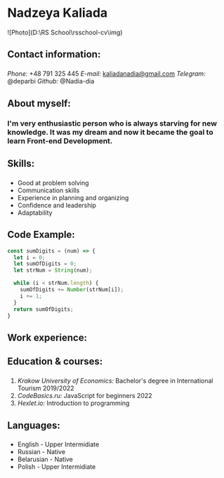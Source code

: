 # **Nadzeya Kaliada**


![Photo](D:\RS School\rsschool-cv\img)

## **Contact information:**

###
*Phone:* +48 791 325 445
*E-mail:* kaliadanadia@gmail.com
*Telegram:* @deparbi
*Github:* @Nadia-dia

## **About myself:**

### I'm very enthusiastic person who is always starving for new knowledge. It was my dream and now it became the goal to learn Front-end Development.


## **Skills:**

###
* Good at problem solving
* Communication skills
* Experience in planning and organizing
* Confidence and leadership
* Adaptability


## **Code Example:**

```javascript
const sumDigits = (num) => {
  let i = 0;
  let sumOfDigits = 0;
  let strNum = String(num);

  while (i < strNum.length) {
    sumOfDigits += Number(strNum[i]); 
    i += 1;
  }
  return sumOfDigits;
}
```

## **Work experience:**


## **Education & courses:**

### 
1. *Krakow University of Economics:* Bachelor's degree in International Tourism 2019/2022
2. *CodeBasics.ru:* JavaScript for beginners 2022
3. *Hexlet.io:* Introduction to programming 

## **Languages:**

###
* English - Upper Intermidiate
* Russian - Native
* Belarusian - Native
* Polish - Upper Intermidiate


